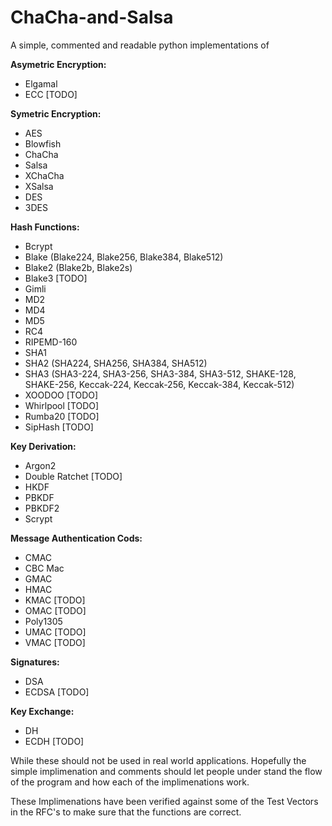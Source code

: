 # ChaCha-and-Salsa
A simple, commented and readable python implementations of 

**Asymetric Encryption:**
- Elgamal
- ECC [TODO]

**Symetric Encryption:**
- AES
- Blowfish
- ChaCha
- Salsa
- XChaCha
- XSalsa
- DES
- 3DES

**Hash Functions:**

- Bcrypt
- Blake (Blake224, Blake256, Blake384, Blake512)
- Blake2 (Blake2b, Blake2s)
- Blake3 [TODO]
- Gimli
- MD2
- MD4
- MD5
- RC4
- RIPEMD-160
- SHA1
- SHA2 (SHA224, SHA256, SHA384, SHA512)
- SHA3 (SHA3-224, SHA3-256, SHA3-384, SHA3-512, SHAKE-128, SHAKE-256, Keccak-224, Keccak-256, Keccak-384, Keccak-512)
- XOODOO [TODO] 
- Whirlpool [TODO]
- Rumba20 [TODO]
- SipHash [TODO]

**Key Derivation:**
- Argon2 
- Double Ratchet [TODO]
- HKDF
- PBKDF
- PBKDF2
- Scrypt 

**Message Authentication Cods:**
- CMAC
- CBC Mac
- GMAC
- HMAC
- KMAC [TODO]
- OMAC [TODO]
- Poly1305
- UMAC [TODO]
- VMAC [TODO]

**Signatures:**
- DSA
- ECDSA [TODO]

**Key Exchange:**
- DH
- ECDH [TODO]


While these should not be used in real world applications. Hopefully the simple implimenation and comments should let people under stand the flow of the program and how each of the implimenations work.

These Implimenations have been verified against some of the Test Vectors in the RFC's to make sure that the functions are correct.
